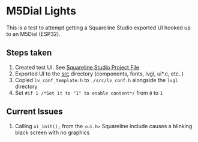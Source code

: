 # M5Dial Lights

This is a test to attempt getting a Squareline Studio exported UI hooked up to an M5Dial (ESP32).

## Steps taken
1. Created test UI. See [Squareline Studio Project File](./squareline-project/)
2. Exported UI to the [src](./src/) directory (components, fonts, lvgl, ui*.c, etc..)
3. Copied `lv_conf_template.h` to `./src/lv_conf.h` alongside the `lvgl` directory
4. Set `#if 1 /*Set it to "1" to enable content*/` from `0` to `1`

## Current Issues
1. Calling `ui_init();` from the `<ui.h>` Squareline include causes a blinking black screen with no graphics